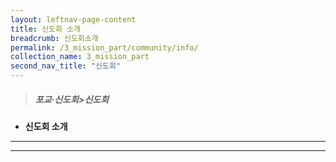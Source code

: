 ```yaml
---
layout: leftnav-page-content
title: 신도회 소개
breadcrumb: 신도회소개
permalink: /3_mission_part/community/info/
collection_name: 3_mission_part
second_nav_title: "신도회"
---
```


> ##### **포교·신도회>신도회**

* **신도회 소개**
---
---






